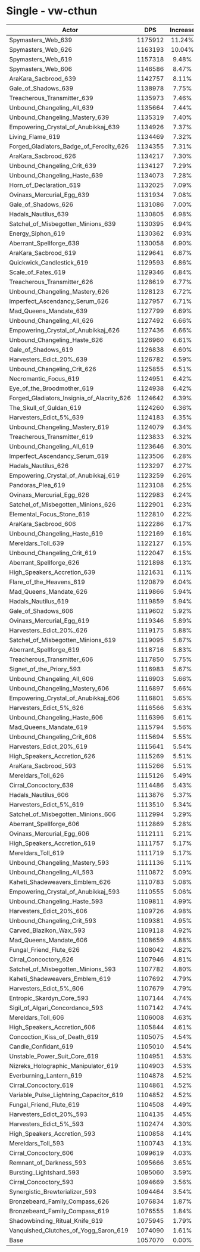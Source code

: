 # Single - vw-cthun
| Actor | DPS | Increase |
|---|:---:|:---:|
|Spymasters_Web_639|1175912|11.24%|
|Spymasters_Web_626|1163193|10.04%|
|Spymasters_Web_619|1157318|9.48%|
|Spymasters_Web_606|1146586|8.47%|
|AraKara_Sacbrood_639|1142757|8.11%|
|Gale_of_Shadows_639|1138978|7.75%|
|Treacherous_Transmitter_639|1135973|7.46%|
|Unbound_Changeling_All_639|1135664|7.44%|
|Unbound_Changeling_Mastery_639|1135319|7.40%|
|Empowering_Crystal_of_Anubikkaj_639|1134926|7.37%|
|Living_Flame_619|1134469|7.32%|
|Forged_Gladiators_Badge_of_Ferocity_626|1134355|7.31%|
|AraKara_Sacbrood_626|1134217|7.30%|
|Unbound_Changeling_Crit_639|1134127|7.29%|
|Unbound_Changeling_Haste_639|1134073|7.28%|
|Horn_of_Declaration_619|1132025|7.09%|
|Ovinaxs_Mercurial_Egg_639|1131934|7.08%|
|Gale_of_Shadows_626|1131086|7.00%|
|Hadals_Nautilus_639|1130805|6.98%|
|Satchel_of_Misbegotten_Minions_639|1130395|6.94%|
|Energy_Siphon_619|1130362|6.93%|
|Aberrant_Spellforge_639|1130058|6.90%|
|AraKara_Sacbrood_619|1129641|6.87%|
|Quickwick_Candlestick_619|1129593|6.86%|
|Scale_of_Fates_619|1129346|6.84%|
|Treacherous_Transmitter_626|1128619|6.77%|
|Unbound_Changeling_Mastery_626|1128123|6.72%|
|Imperfect_Ascendancy_Serum_626|1127957|6.71%|
|Mad_Queens_Mandate_639|1127799|6.69%|
|Unbound_Changeling_All_626|1127492|6.66%|
|Empowering_Crystal_of_Anubikkaj_626|1127436|6.66%|
|Unbound_Changeling_Haste_626|1126960|6.61%|
|Gale_of_Shadows_619|1126838|6.60%|
|Harvesters_Edict_20%_639|1126782|6.59%|
|Unbound_Changeling_Crit_626|1125855|6.51%|
|Necromantic_Focus_619|1124951|6.42%|
|Eye_of_the_Broodmother_619|1124938|6.42%|
|Forged_Gladiators_Insignia_of_Alacrity_626|1124642|6.39%|
|The_Skull_of_Guldan_619|1124260|6.36%|
|Harvesters_Edict_5%_639|1124183|6.35%|
|Unbound_Changeling_Mastery_619|1124079|6.34%|
|Treacherous_Transmitter_619|1123833|6.32%|
|Unbound_Changeling_All_619|1123646|6.30%|
|Imperfect_Ascendancy_Serum_619|1123506|6.28%|
|Hadals_Nautilus_626|1123297|6.27%|
|Empowering_Crystal_of_Anubikkaj_619|1123259|6.26%|
|Pandoras_Plea_619|1123108|6.25%|
|Ovinaxs_Mercurial_Egg_626|1122983|6.24%|
|Satchel_of_Misbegotten_Minions_626|1122901|6.23%|
|Elemental_Focus_Stone_619|1122810|6.22%|
|AraKara_Sacbrood_606|1122286|6.17%|
|Unbound_Changeling_Haste_619|1122169|6.16%|
|Mereldars_Toll_639|1122127|6.15%|
|Unbound_Changeling_Crit_619|1122047|6.15%|
|Aberrant_Spellforge_626|1121898|6.13%|
|High_Speakers_Accretion_639|1121631|6.11%|
|Flare_of_the_Heavens_619|1120879|6.04%|
|Mad_Queens_Mandate_626|1119866|5.94%|
|Hadals_Nautilus_619|1119859|5.94%|
|Gale_of_Shadows_606|1119602|5.92%|
|Ovinaxs_Mercurial_Egg_619|1119346|5.89%|
|Harvesters_Edict_20%_626|1119175|5.88%|
|Satchel_of_Misbegotten_Minions_619|1119095|5.87%|
|Aberrant_Spellforge_619|1118716|5.83%|
|Treacherous_Transmitter_606|1117850|5.75%|
|Signet_of_the_Priory_593|1116983|5.67%|
|Unbound_Changeling_All_606|1116903|5.66%|
|Unbound_Changeling_Mastery_606|1116897|5.66%|
|Empowering_Crystal_of_Anubikkaj_606|1116801|5.65%|
|Harvesters_Edict_5%_626|1116566|5.63%|
|Unbound_Changeling_Haste_606|1116396|5.61%|
|Mad_Queens_Mandate_619|1115794|5.56%|
|Unbound_Changeling_Crit_606|1115694|5.55%|
|Harvesters_Edict_20%_619|1115641|5.54%|
|High_Speakers_Accretion_626|1115269|5.51%|
|AraKara_Sacbrood_593|1115266|5.51%|
|Mereldars_Toll_626|1115126|5.49%|
|Cirral_Concoctory_639|1114486|5.43%|
|Hadals_Nautilus_606|1113876|5.37%|
|Harvesters_Edict_5%_619|1113510|5.34%|
|Satchel_of_Misbegotten_Minions_606|1112994|5.29%|
|Aberrant_Spellforge_606|1112869|5.28%|
|Ovinaxs_Mercurial_Egg_606|1112111|5.21%|
|High_Speakers_Accretion_619|1111757|5.17%|
|Mereldars_Toll_619|1111719|5.17%|
|Unbound_Changeling_Mastery_593|1111136|5.11%|
|Unbound_Changeling_All_593|1110872|5.09%|
|Kaheti_Shadeweavers_Emblem_626|1110783|5.08%|
|Empowering_Crystal_of_Anubikkaj_593|1110555|5.06%|
|Unbound_Changeling_Haste_593|1109811|4.99%|
|Harvesters_Edict_20%_606|1109726|4.98%|
|Unbound_Changeling_Crit_593|1109381|4.95%|
|Carved_Blazikon_Wax_593|1109118|4.92%|
|Mad_Queens_Mandate_606|1108659|4.88%|
|Fungal_Friend_Flute_626|1108042|4.82%|
|Cirral_Concoctory_626|1107946|4.81%|
|Satchel_of_Misbegotten_Minions_593|1107782|4.80%|
|Kaheti_Shadeweavers_Emblem_619|1107692|4.79%|
|Harvesters_Edict_5%_606|1107679|4.79%|
|Entropic_Skardyn_Core_593|1107144|4.74%|
|Sigil_of_Algari_Concordance_593|1107142|4.74%|
|Mereldars_Toll_606|1106008|4.63%|
|High_Speakers_Accretion_606|1105844|4.61%|
|Concoction_Kiss_of_Death_619|1105075|4.54%|
|Candle_Confidant_619|1105010|4.54%|
|Unstable_Power_Suit_Core_619|1104951|4.53%|
|Nizreks_Holographic_Manipulator_619|1104903|4.53%|
|Everburning_Lantern_619|1104878|4.52%|
|Cirral_Concoctory_619|1104861|4.52%|
|Variable_Pulse_Lightning_Capacitor_619|1104852|4.52%|
|Fungal_Friend_Flute_619|1104508|4.49%|
|Harvesters_Edict_20%_593|1104135|4.45%|
|Harvesters_Edict_5%_593|1102474|4.30%|
|High_Speakers_Accretion_593|1100858|4.14%|
|Mereldars_Toll_593|1100743|4.13%|
|Cirral_Concoctory_606|1099619|4.03%|
|Remnant_of_Darkness_593|1095666|3.65%|
|Bursting_Lightshard_593|1095060|3.59%|
|Cirral_Concoctory_593|1094669|3.56%|
|Synergistic_Brewterializer_593|1094464|3.54%|
|Bronzebeard_Family_Compass_626|1076834|1.87%|
|Bronzebeard_Family_Compass_619|1076555|1.84%|
|Shadowbinding_Ritual_Knife_619|1075945|1.79%|
|Vanquished_Clutches_of_Yogg_Saron_619|1074090|1.61%|
|Base|1057070|0.00%|
